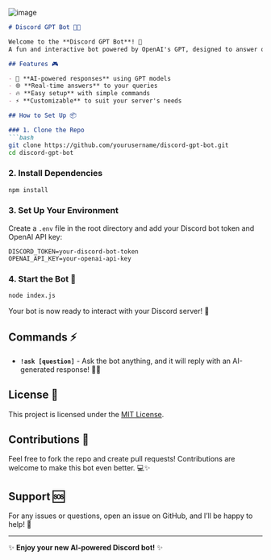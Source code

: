 ![image]([https://github.com/user-attachments/assets/030bcb58-6aec-4b83-ba59-cfb9c8bc3292](https://text.media.giphy.com/v1/media/giphy.gif?token=eyJhbGciOiJIUzI1NiIsInR5cCI6IkpXVCJ9.eyJrZXkiOiJwcm9kLTIwMjAtMDQtMjIiLCJzdHlsZSI6InByZXNzc3RhcnQiLCJ0ZXh0IjoiRElTQ09SRCUyMEdQVCIsImlhdCI6MTczMTU5NTA2NH0.7dwAiOcGVOTl6VsGWkYwJsYBT0xGkB8SfwwUOOGAm78))

                                                                                                                                                                                            
```markdown
# Discord GPT Bot 🚀🤖

Welcome to the **Discord GPT Bot**! 🎉  
A fun and interactive bot powered by OpenAI's GPT, designed to answer questions and engage with users on your Discord server. Whether you're asking random trivia or diving deep into a topic, this bot will provide insightful and creative responses. 🌟

## Features 🎮

- 🤖 **AI-powered responses** using GPT models
- 🌐 **Real-time answers** to your queries
- 🔥 **Easy setup** with simple commands
- ⚡️ **Customizable** to suit your server's needs

## How to Set Up 📦

### 1. Clone the Repo
```bash
git clone https://github.com/yourusername/discord-gpt-bot.git
cd discord-gpt-bot
```

### 2. Install Dependencies
```bash
npm install
```

### 3. Set Up Your Environment
Create a `.env` file in the root directory and add your Discord bot token and OpenAI API key:
```env
DISCORD_TOKEN=your-discord-bot-token
OPENAI_API_KEY=your-openai-api-key
```

### 4. Start the Bot 🚀
```bash
node index.js
```

Your bot is now ready to interact with your Discord server! 🎉

## Commands ⚡️

- **`!ask [question]`** - Ask the bot anything, and it will reply with an AI-generated response! 🤔💬

## License 📝

This project is licensed under the [MIT License](LICENSE).

## Contributions 🤝

Feel free to fork the repo and create pull requests! Contributions are welcome to make this bot even better. 💻✨

## Support 🆘

For any issues or questions, open an issue on GitHub, and I’ll be happy to help! 🙌

---

✨ **Enjoy your new AI-powered Discord bot!** ✨
```
